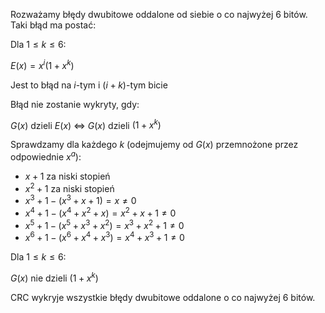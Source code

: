 Rozważamy błędy dwubitowe oddalone od siebie o co najwyżej 6 bitów. Taki błąd ma postać:

Dla $1 \le k \le 6$:

$E(x) = x^i(1 + x^k)$

Jest to błąd na $i$-tym i $(i+k)$-tym bicie

Błąd nie zostanie wykryty, gdy:

$G(x)$ dzieli $E(x)$ $\Leftrightarrow$ $G(x)$ dzieli $(1 + x^k)$

Sprawdzamy dla każdego $k$ (odejmujemy od $G(x)$ przemnożone przez odpowiednie $x^a$):

- $x + 1$ za niski stopień
- $x^2 + 1$ za niski stopień
- $x^3 + 1 - (x^3 + x + 1) = x \ne 0$
- $x^4 + 1 - (x^4 + x^2 + x) = x^2 + x + 1 \ne 0$
- $x^5 + 1 - (x^5 + x^3 + x^2) = x^3 + x^2 + 1 \ne 0$
- $x^6 + 1 - (x^6 + x^4 + x^3) = x^4 + x^3 + 1 \ne 0$

Dla $1 \le k \le 6$:

$G(x)$ nie dzieli $(1 + x^k)$

CRC wykryje wszystkie błędy dwubitowe oddalone o co najwyżej 6 bitów.
